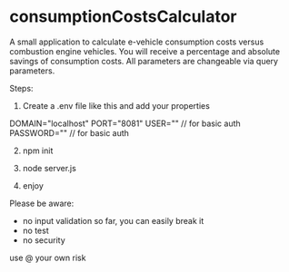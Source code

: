 # consumptionCostsCalculator
A small application to calculate e-vehicle consumption costs versus combustion engine vehicles. You will receive a percentage and absolute savings of consumption costs. All parameters are changeable via query parameters.

Steps:

1. Create a .env file like this and add your properties

DOMAIN="localhost"
PORT="8081"
USER="" // for basic auth
PASSWORD="" // for basic auth

2. npm init

3. node server.js

4. enjoy

Please be aware:
- no input validation so far, you can easily break it
- no test
- no security

use @ your own risk
